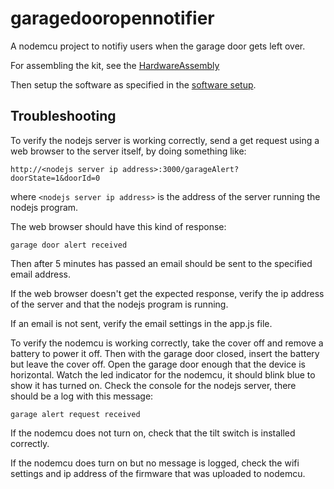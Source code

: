 # garagedooropennotifier
A nodemcu project to notifiy users when the garage door gets left over.

For assembling the kit, see the [HardwareAssembly](https://github.com/thinklearndo/garagedooropennotifier/blob/main/HardwareAssembly.md)

Then setup the software as specified in the [software setup](https://github.com/thinklearndo/garagedooropennotifier/blob/main/SoftwareSetup.md).

## Troubleshooting

To verify the nodejs server is working correctly, send a get request using a web browser to the server itself, by doing something like:
```
http://<nodejs server ip address>:3000/garageAlert?doorState=1&doorId=0
```
where ```<nodejs server ip address>``` is the address of the server running the nodejs program.

The web browser should have this kind of response:
```
garage door alert received
```
Then after 5 minutes has passed an email should be sent to the specified email address.

If the web browser doesn't get the expected response, verify the ip address of the server and that the nodejs program is running.

If an email is not sent, verify the email settings in the app.js file.

To verify the nodemcu is working correctly, take the cover off and remove a battery to power it off. Then with the garage door closed, insert the battery but leave the cover off. Open the garage door enough that the device is horizontal. Watch the led indicator for the nodemcu, it should blink blue to show it has turned on. Check the console for the nodejs server, there should be a log with this message:
```
garage alert request received
```

If the nodemcu does not turn on, check that the tilt switch is installed correctly.

If the nodemcu does turn on but no message is logged, check the wifi settings and ip address of the firmware that was uploaded to nodemcu.
